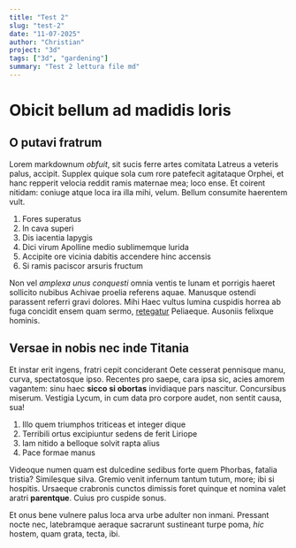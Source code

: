 ```yaml
---
title: "Test 2"
slug: "test-2"
date: "11-07-2025"
author: "Christian"
project: "3d"
tags: ["3d", "gardening"]
summary: "Test 2 lettura file md"
---
```


# Obicit bellum ad madidis loris

## O putavi fratrum

Lorem markdownum *obfuit*, sit sucis ferre artes comitata Latreus a veteris
palus, accipit. Supplex quique sola cum rore patefecit agitataque Orphei, et
hanc repperit velocia reddit ramis maternae mea; loco ense. Et coirent nitidam:
coniuge atque loca ira illa mihi, velum. Bellum consumite haerentem vult.

1. Fores superatus
2. In cava superi
3. Dis iacentia Iapygis
4. Dici virum Apolline medio sublimemque lurida
5. Accipite ore vicinia dabitis accendere hinc accensis
6. Si ramis paciscor arsuris fructum

Non vel *amplexa unus conquesti* omnia ventis te lunam et porrigis haeret
sollicito nubibus Achivae proelia referens aquae. Manusque ostendi parassent
referri gravi dolores. Mihi Haec vultus lumina cuspidis horrea ab fuga concidit
ensem quam sermo, [retegatur](http://satus.com/et-medio.php) Peliaeque. Ausoniis
felixque hominis.

## Versae in nobis nec inde Titania

Et instar erit ingens, fratri cepit conciderant Oete cesserat pennisque manu,
curva, spectatosque ipso. Recentes pro saepe, cara ipsa sic, acies amorem
vagantem: sinu haec **sicco si obortas** invidiaque pars nascitur. Concursibus
miserum. Vestigia Lycum, in cum data pro corpore audet, non sentit causa, sua!

1. Illo quem triumphos triticeas et integer dique
2. Terribili ortus excipiuntur sedens de ferit Liriope
3. Iam nitido a belloque solvit rapta alius
4. Pace formae manus

Videoque numen quam est dulcedine sedibus forte quem Phorbas, fatalia tristia?
Similesque silva. Gremio venit infernum tantum tutum, more; ibi si hospitis.
Ursaeque crabronis cunctos dimissis foret quinque et nomina valet aratri
**parentque**. Cuius pro cuspide sonus.

Et onus bene vulnere palus loca arva urbe adulter non inmani. Pressant nocte
nec, latebramque aeraque sacrarunt sustineant turpe poma, *hic* hostem, quam
grata, tecta, ibi.
